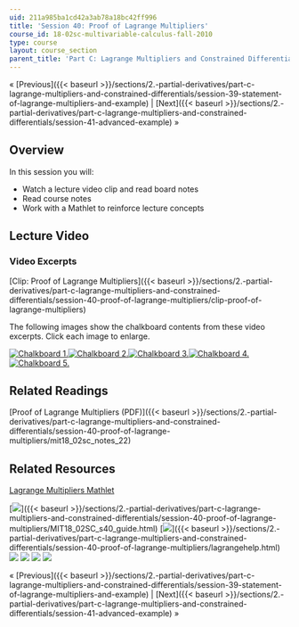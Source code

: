 ```yaml
---
uid: 211a985ba1cd42a3ab78a18bc42ff996
title: 'Session 40: Proof of Lagrange Multipliers'
course_id: 18-02sc-multivariable-calculus-fall-2010
type: course
layout: course_section
parent_title: 'Part C: Lagrange Multipliers and Constrained Differentials'
---
```


« [Previous]({{< baseurl >}}/sections/2.-partial-derivatives/part-c-lagrange-multipliers-and-constrained-differentials/session-39-statement-of-lagrange-multipliers-and-example) | [Next]({{< baseurl >}}/sections/2.-partial-derivatives/part-c-lagrange-multipliers-and-constrained-differentials/session-41-advanced-example) »

Overview
--------

In this session you will:

*   Watch a lecture video clip and read board notes
*   Read course notes
*   Work with a Mathlet to reinforce lecture concepts

Lecture Video
-------------

### Video Excerpts

[Clip: Proof of Lagrange Multipliers]({{< baseurl >}}/sections/2.-partial-derivatives/part-c-lagrange-multipliers-and-constrained-differentials/session-40-proof-of-lagrange-multipliers/clip-proof-of-lagrange-multipliers)

The following images show the chalkboard contents from these video excerpts. Click each image to enlarge.

[![Chalkboard 1.](https://open-learning-course-data-production.s3.amazonaws.com/18-02sc-multivariable-calculus-fall-2010/0675e5b630333a71b59fbac2f9c1cfea_MIT18_02SC_L13Brds_9a.png)](https://open-learning-course-data-production.s3.amazonaws.com/18-02sc-multivariable-calculus-fall-2010/0694d4438fd6d2e90a960432acefe35b_MIT18_02SC_L13Brds_9.png "Open in a new window.")[![Chalkboard 2.](https://open-learning-course-data-production.s3.amazonaws.com/18-02sc-multivariable-calculus-fall-2010/2bf8522d026d68f94fcd6a04772e08fe_MIT18_02SC_L13Brds_10a.png)](https://open-learning-course-data-production.s3.amazonaws.com/18-02sc-multivariable-calculus-fall-2010/2ddf04c047bc1a7d973b099876dace2d_MIT18_02SC_L13Brds_10.png "Open in a new window.")[![Chalkboard 3.](https://open-learning-course-data-production.s3.amazonaws.com/18-02sc-multivariable-calculus-fall-2010/105086613ddb6343c0f009cb6082dd74_MIT18_02SC_L13Brds_11a.png)](https://open-learning-course-data-production.s3.amazonaws.com/18-02sc-multivariable-calculus-fall-2010/da55e8979d137e5fcfd88ad6528a0baf_MIT18_02SC_L13Brds_11.png "Open in a new window.")[![Chalkboard 4.](https://open-learning-course-data-production.s3.amazonaws.com/18-02sc-multivariable-calculus-fall-2010/0ad1e966d26a923af3559f83bb187cb1_MIT18_02SC_L13Brds_12a.png)](https://open-learning-course-data-production.s3.amazonaws.com/18-02sc-multivariable-calculus-fall-2010/fb02510a7c91758c6025c2945f887c1c_MIT18_02SC_L13Brds_12.png "Open in a new window.")  
[![Chalkboard 5.](https://open-learning-course-data-production.s3.amazonaws.com/18-02sc-multivariable-calculus-fall-2010/9302f32822c5843ad211af13eec37700_MIT18_02SC_L13Brds_13a.png)](https://open-learning-course-data-production.s3.amazonaws.com/18-02sc-multivariable-calculus-fall-2010/2be374e2e617dedf23d8ae73d31e21f0_MIT18_02SC_L13Brds_13.png "Open in a new window.")

Related Readings
----------------

[Proof of Lagrange Multipliers (PDF)]({{< baseurl >}}/sections/2.-partial-derivatives/part-c-lagrange-multipliers-and-constrained-differentials/session-40-proof-of-lagrange-multipliers/mit18_02sc_notes_22)

Related Resources
-----------------

[Lagrange Multipliers Mathlet](./resolveuid/629ef29aaba272aa5fdd5d81a7538309 "Open in a new window.")

[![](/images/trans.gif)]({{< baseurl >}}/sections/2.-partial-derivatives/part-c-lagrange-multipliers-and-constrained-differentials/session-40-proof-of-lagrange-multipliers/MIT18_02SC_s40_guide.html) [![](/images/trans.gif)]({{< baseurl >}}/sections/2.-partial-derivatives/part-c-lagrange-multipliers-and-constrained-differentials/session-40-proof-of-lagrange-multipliers/lagrangehelp.html) [![](/images/trans.gif)](https://open-learning-course-data-production.s3.amazonaws.com/18-02sc-multivariable-calculus-fall-2010/b06ea9eeb4520c370e849b76741ae68e_lagrangeMultipliersTwoVariables.jar) [![](/images/trans.gif)](https://open-learning-course-data-production.s3.amazonaws.com/18-02sc-multivariable-calculus-fall-2010/2adea79c4428661dabe99baae5177938_mk_lib.jar) [![](/images/trans.gif)](https://open-learning-course-data-production.s3.amazonaws.com/18-02sc-multivariable-calculus-fall-2010/01aed4299f55fc4220f32fc360a4493e_parser_math.jar) [![](/images/trans.gif)](https://open-learning-course-data-production.s3.amazonaws.com/18-02sc-multivariable-calculus-fall-2010/efff2539b467cff27325675f681c697c_jcbwt363.jar)

« [Previous]({{< baseurl >}}/sections/2.-partial-derivatives/part-c-lagrange-multipliers-and-constrained-differentials/session-39-statement-of-lagrange-multipliers-and-example) | [Next]({{< baseurl >}}/sections/2.-partial-derivatives/part-c-lagrange-multipliers-and-constrained-differentials/session-41-advanced-example) »